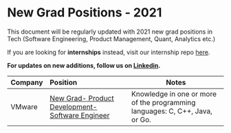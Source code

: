 # New Grad Positions - 2021
This document will be regularly updated with 2021 new grad positions in Tech (Software Engineering, Product Management, Quant, Analytics etc.)

If you are looking for **internships** instead, visit our internship repo [here](https://github.com/gcreddy42/internships/).

**For updates on new additions, follow us on [Linkedin](https://www.linkedin.com/company/hiring20).**

|               Company              |            Position                  |                 Notes   |
|:--|:--|--|
|VMware|[New Grad- Product Development- Software Engineer](https://careers.vmware.com/main/jobs/R2007152)|Knowledge in one or more of the programming languages: C, C++, Java, or Go.|
